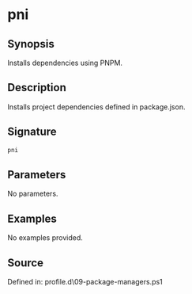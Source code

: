 # pni

## Synopsis

Installs dependencies using PNPM.

## Description

Installs project dependencies defined in package.json.

## Signature

```powershell
pni
```

## Parameters

No parameters.

## Examples

No examples provided.

## Source

Defined in: profile.d\09-package-managers.ps1
